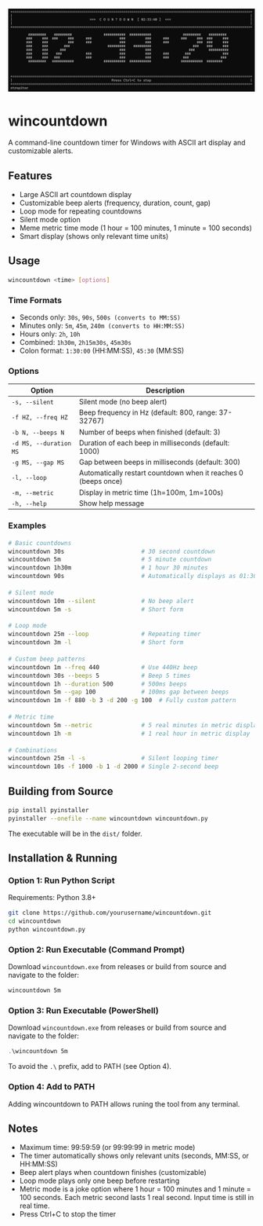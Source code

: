 ![wincountdown screenshot](screenshots/screenshot_1.png)

# wincountdown

A command-line countdown timer for Windows with ASCII art display and customizable alerts.


## Features

- Large ASCII art countdown display
- Customizable beep alerts (frequency, duration, count, gap)
- Loop mode for repeating countdowns
- Silent mode option
- Meme metric time mode (1 hour = 100 minutes, 1 minute = 100 seconds)
- Smart display (shows only relevant time units)

## Usage
```bash
wincountdown <time> [options]
```

### Time Formats

- Seconds only: `30s`, `90s`, `500s (converts to MM:SS)`
- Minutes only: `5m`, `45m`, `240m (converts to HH:MM:SS)`
- Hours only: `2h`, `10h`
- Combined: `1h30m`, `2h15m30s`, `45m30s`
- Colon format: `1:30:00` (HH:MM:SS), `45:30` (MM:SS)

### Options

| Option | Description |
|--------|-------------|
| `-s, --silent` | Silent mode (no beep alert) |
| `-f HZ, --freq HZ` | Beep frequency in Hz (default: 800, range: 37-32767) |
| `-b N, --beeps N` | Number of beeps when finished (default: 3) |
| `-d MS, --duration MS` | Duration of each beep in milliseconds (default: 1000) |
| `-g MS, --gap MS` | Gap between beeps in milliseconds (default: 300) |
| `-l, --loop` | Automatically restart countdown when it reaches 0 (beeps once) |
| `-m, --metric` | Display in metric time (1h=100m, 1m=100s) |
| `-h, --help` | Show help message |

### Examples
```bash
# Basic countdowns
wincountdown 30s                      # 30 second countdown
wincountdown 5m                       # 5 minute countdown
wincountdown 1h30m                    # 1 hour 30 minutes
wincountdown 90s                      # Automatically displays as 01:30

# Silent mode
wincountdown 10m --silent             # No beep alert
wincountdown 5m -s                    # Short form

# Loop mode
wincountdown 25m --loop               # Repeating timer
wincountdown 3m -l                    # Short form

# Custom beep patterns
wincountdown 1m --freq 440            # Use 440Hz beep
wincountdown 30s --beeps 5            # Beep 5 times
wincountdown 1h --duration 500        # 500ms beeps
wincountdown 5m --gap 100             # 100ms gap between beeps
wincountdown 1m -f 880 -b 3 -d 200 -g 100  # Fully custom pattern

# Metric time
wincountdown 5m --metric              # 5 real minutes in metric display
wincountdown 1h -m                    # 1 real hour in metric display

# Combinations
wincountdown 25m -l -s                # Silent looping timer
wincountdown 10s -f 1000 -b 1 -d 2000 # Single 2-second beep
```

## Building from Source
```bash
pip install pyinstaller
pyinstaller --onefile --name wincountdown wincountdown.py
```

The executable will be in the `dist/` folder.


## Installation & Running

### Option 1: Run Python Script

Requirements: Python 3.8+
```bash
git clone https://github.com/yourusername/wincountdown.git
cd wincountdown
python wincountdown.py
```

### Option 2: Run Executable (Command Prompt)

Download `wincountdown.exe` from releases or build from source and navigate to the folder:
```cmd
wincountdown 5m
```

### Option 3: Run Executable (PowerShell)

Download `wincountdown.exe` from releases or build from source and navigate to the folder:
```powershell
.\wincountdown 5m
```

To avoid the `.\` prefix, add to PATH (see Option 4).

### Option 4: Add to PATH

Adding wincountdown to PATH allows runing the tool from any terminal.

## Notes

- Maximum time: 99:59:59 (or 99:99:99 in metric mode)
- The timer automatically shows only relevant units (seconds, MM:SS, or HH:MM:SS)
- Beep alert plays when countdown finishes (customizable)
- Loop mode plays only one beep before restarting
- Metric mode is a joke option where 1 hour = 100 minutes and 1 minute = 100 seconds. Each metric second lasts 1 real second. Input time is still in real time.
- Press Ctrl+C to stop the timer
